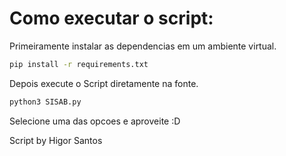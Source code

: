 # Como executar o script:

Primeiramente instalar as dependencias em um ambiente virtual.

``` sh
pip install -r requirements.txt 

```

Depois execute o Script diretamente na fonte.

``` sh
python3 SISAB.py 

```

Selecione uma das opcoes e aproveite :D

Script by Higor Santos